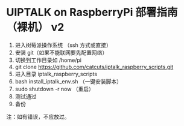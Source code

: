 # UIPTALK on RaspberryPi 部署指南（裸机） v2

1. 进入树莓派操作系统 （ssh 方式或直接）
2. 安装 git（如果不能联网要先配置网络）
3. 切换到工作目录如 /home/pi
4. git clone https://github.com/catcuts/iptalk_raspberry_scripts.git
5. 进入目录 iptalk_raspberry_scripts
6. bash install_iptalk_env.sh （一键安装脚本）
7. sudo shutdown -r now （重启）
8. 测试通过
9. 备份

注：如有错误，不应放过。
